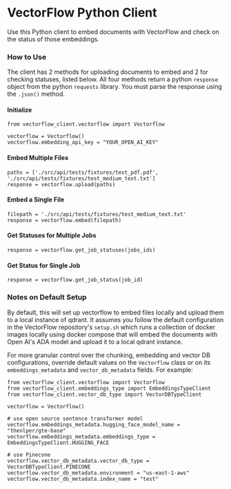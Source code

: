 # VectorFlow Python Client
Use this Python client to embed documents with VectorFlow and check on the status of those embeddings. 

### How to Use
The client has 2 methods for uploading documents to embed and 2 for checking statuses, listed below. All four methods return a python `response` object from the python `requests` library. You must parse the response using the `.json()` method. 

#### Initialize
```
from vectorflow_client.vectorflow import Vectorflow

vectorflow = Vectorflow()
vectorflow.embedding_api_key = "YOUR_OPEN_AI_KEY"
```

#### Embed Multiple Files
```
paths = ['./src/api/tests/fixtures/test_pdf.pdf', './src/api/tests/fixtures/test_medium_text.txt']
response = vectorflow.upload(paths)
```

#### Embed a Single File
```
filepath = './src/api/tests/fixtures/test_medium_text.txt'
response = vectorflow.embed(filepath)
```

#### Get Statuses for Multiple Jobs
```
response = vectorflow.get_job_statuses(jobs_ids)
```

#### Get Status for Single Job
```
response = vectorflow.get_job_status(job_id)
```

### Notes on Default Setup
By default, this will set up vectorflow to embed files locally and upload them to a local instance of qdrant. It assumes you follow the default configuration in the VectorFlow repository's `setup.sh` which runs a collection of docker images locally using docker compose that will embed the documents with Open AI's ADA model and upload it to a local qdrant instance. 

For more granular control over the chunking, embedding and vector DB configurations, override default values on the `Vectorflow` class or on its `embeddings_metadata` and `vector_db_metadata` fields. For example:

```
from vectorflow_client.vectorflow import Vectorflow
from vectorflow_client.embeddings_type import EmbeddingsTypeClient
from vectorflow_client.vector_db_type import VectorDBTypeClient

vectorflow = Vectorflow()

# use open source sentence transformer model
vectorflow.embeddings_metadata.hugging_face_model_name = "thenlper/gte-base"
vectorflow.embeddings_metadata.embeddings_type = EmbeddingsTypeClient.HUGGING_FACE

# use Pinecone
vectorflow.vector_db_metadata.vector_db_type = VectorDBTypeClient.PINECONE
vectorflow.vector_db_metadata.environment = "us-east-1-aws"
vectorflow.vector_db_metadata.index_name = "test"
```